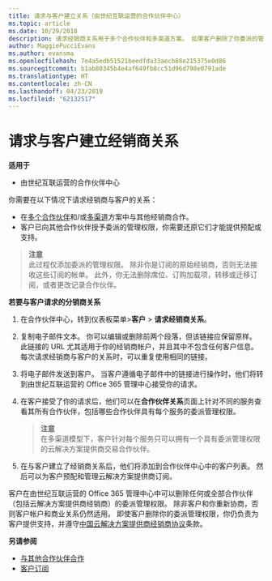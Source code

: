```yaml
---
title: 请求与客户建立关系（由世纪互联运营的合作伙伴中心）
ms.topic: article
ms.date: 10/29/2018
description: 请求经销商关系用于多个合作伙伴和多渠道方案。 如果客户删除了你委派的管理员权限，并且你需要恢复它们才可以提供预配或支持，请求建立关系也十分有用。
author: MaggiePucciEvans
ms.author: evansma
ms.openlocfilehash: 7e4a5edb51521beedfda33aecb88e215375e0d86
ms.sourcegitcommit: b1ab80345b4e4af649fb8cc51d96d798e0791ade
ms.translationtype: HT
ms.contentlocale: zh-CN
ms.lasthandoff: 04/23/2019
ms.locfileid: "62132517"
---
```

# <a name="request-a-reseller-relationship-with-a-customer"></a>请求与客户建立经销商关系

**适用于**

-   由世纪互联运营的合作伙伴中心

你需要在以下情况下请求经销商与客户的关系：

-   在[多个合作伙伴](multipartner.md)和/或[多渠道](multichannel.md)方案中与其他经销商合作。
-   客户已向其他合作伙伴授予委派的管理权限，你需要还原它们才能提供预配或支持。

>**注意**<br> 此过程仅添加委派的管理权限。 除非你是订阅的原始经销商，否则无法接收这些订阅的帐单。 此外，你无法删除席位、订购加载项，转移或迁移订阅，或者更改记录合作伙伴。

<a href="" id="requestarelationship"></a>
**若要与客户请求的分销商关系**

1.  在合作伙伴中心，转到仪表板菜单&gt;**客户** &gt; **请求经销商关系**。
2.  复制电子邮件文本。 你可以编辑或删除前两个段落，但该链接应保留原样。 此链接的 URL 尤其适用于你的经销商帐户，并且其中不包含任何客户信息。 每次请求经销商与客户的关系时，可以重复使用相同的链接。
3.  将电子邮件发送到客户。 当客户遵循电子邮件中的链接进行操作时，他们将转到由世纪互联运营的 Office 365 管理中心接受你的请求。
4.  在客户接受了你的请求后，他们可以在**合作伙伴关系**页面上针对不同的服务查看其所有合作伙伴，包括哪些合作伙伴具有每个服务的委派管理权限。

    >**注意**<br> 在多渠道模型下，客户针对每个服务只可以拥有一个具有委派管理权限的云解决方案提供商交易合作伙伴。 
    
5.  在与客户建立了经销商关系后，他们将添加到合作伙伴中心中的客户列表。 然后可以为客户预配和管理云解决方案提供商订阅。

客户在由世纪互联运营的 Office 365 管理中心中可以删除任何或全部合作伙伴（包括云解决方案提供商经销商）的委派管理权限。 除非客户和你重新协商，否则客户帐户和商业关系仍然适用。 即使客户删除你的委派管理权限，你仍负责为客户提供支持，并遵守[中国云解决方案提供商经销商协议](https://www.21vbluecloud.com/office365/ResellerAgr/)条款。 

**另请参阅**

-   [与其他合作伙伴合作](work-with-other-partners.md)
-   [客户订阅](customer-subscriptions.md)

 

 




